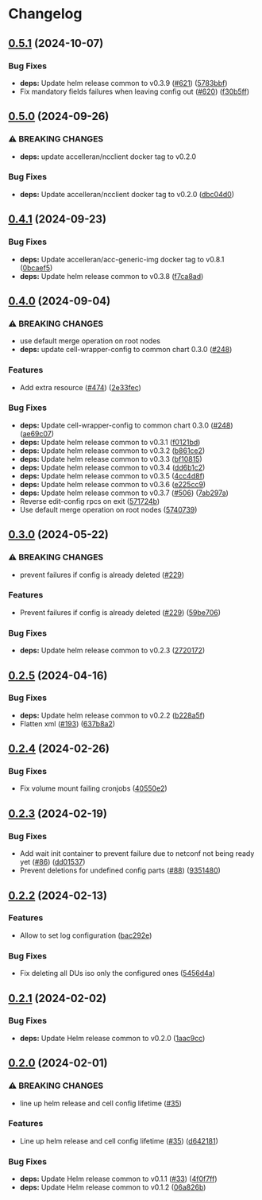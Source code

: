 # Changelog

## [0.5.1](https://github.com/accelleran/helm-charts/compare/cell-wrapper-config-0.5.0...cell-wrapper-config-0.5.1) (2024-10-07)


### Bug Fixes

* **deps:** Update helm release common to v0.3.9 ([#621](https://github.com/accelleran/helm-charts/issues/621)) ([5783bbf](https://github.com/accelleran/helm-charts/commit/5783bbf75b6a5845dfc469d56849e2aae72d1d4c))
* Fix mandatory fields failures when leaving config out ([#620](https://github.com/accelleran/helm-charts/issues/620)) ([f30b5ff](https://github.com/accelleran/helm-charts/commit/f30b5ff4a33841bdab0a499db79996cae4026b70))

## [0.5.0](https://github.com/accelleran/helm-charts/compare/cell-wrapper-config-0.4.1...cell-wrapper-config-0.5.0) (2024-09-26)


### ⚠ BREAKING CHANGES

* **deps:** update accelleran/ncclient docker tag to v0.2.0

### Bug Fixes

* **deps:** Update accelleran/ncclient docker tag to v0.2.0 ([dbc04d0](https://github.com/accelleran/helm-charts/commit/dbc04d0b2354412e4cea7e6ce5abec3e47c65d3b))

## [0.4.1](https://github.com/accelleran/helm-charts/compare/cell-wrapper-config-0.4.0...cell-wrapper-config-0.4.1) (2024-09-23)


### Bug Fixes

* **deps:** Update accelleran/acc-generic-img docker tag to v0.8.1 ([0bcaef5](https://github.com/accelleran/helm-charts/commit/0bcaef5ff34ca091ea69f9990487809777db15ee))
* **deps:** Update helm release common to v0.3.8 ([f7ca8ad](https://github.com/accelleran/helm-charts/commit/f7ca8ad8fd5dd79768da4d8b74aac0cd8eaac590))

## [0.4.0](https://github.com/accelleran/helm-charts/compare/cell-wrapper-config-0.3.0...cell-wrapper-config-0.4.0) (2024-09-04)


### ⚠ BREAKING CHANGES

* use default merge operation on root nodes
* **deps:** update cell-wrapper-config to common chart 0.3.0 ([#248](https://github.com/accelleran/helm-charts/issues/248))

### Features

* Add extra resource ([#474](https://github.com/accelleran/helm-charts/issues/474)) ([2e33fec](https://github.com/accelleran/helm-charts/commit/2e33fec716543063d6771c1b2809031bacc73c2c))


### Bug Fixes

* **deps:** Update cell-wrapper-config to common chart 0.3.0 ([#248](https://github.com/accelleran/helm-charts/issues/248)) ([ae69c07](https://github.com/accelleran/helm-charts/commit/ae69c078baf1e1129c2d95a53515f909896bb75f))
* **deps:** Update helm release common to v0.3.1 ([f0121bd](https://github.com/accelleran/helm-charts/commit/f0121bd9089ea7a3c6b527438ebad672806d861d))
* **deps:** Update helm release common to v0.3.2 ([b861ce2](https://github.com/accelleran/helm-charts/commit/b861ce2b3c0369453e335281856ff08840e6aaa3))
* **deps:** Update helm release common to v0.3.3 ([bf10815](https://github.com/accelleran/helm-charts/commit/bf108152bd37539db6b2d353b4060e3f42a63e2e))
* **deps:** Update helm release common to v0.3.4 ([dd6b1c2](https://github.com/accelleran/helm-charts/commit/dd6b1c2a09a57bd5cc5a322416b2427a6332532b))
* **deps:** Update helm release common to v0.3.5 ([4cc4d8f](https://github.com/accelleran/helm-charts/commit/4cc4d8f1f503620132fede33bbd897df0d270ecb))
* **deps:** Update helm release common to v0.3.6 ([e225cc9](https://github.com/accelleran/helm-charts/commit/e225cc9428bb76a3cb6e54844f1d4058930b7902))
* **deps:** Update helm release common to v0.3.7 ([#506](https://github.com/accelleran/helm-charts/issues/506)) ([7ab297a](https://github.com/accelleran/helm-charts/commit/7ab297aeebd645f5c00399a04d4e1b159f24859e))
* Reverse edit-config rpcs on exit ([571724b](https://github.com/accelleran/helm-charts/commit/571724bb63334c2e5f03dc0b338a3d4062e2c39d))
* Use default merge operation on root nodes ([5740739](https://github.com/accelleran/helm-charts/commit/5740739509834706f328f59a36dd9579ec1e4725))

## [0.3.0](https://github.com/accelleran/helm-charts/compare/cell-wrapper-config-0.2.5...cell-wrapper-config-0.3.0) (2024-05-22)


### ⚠ BREAKING CHANGES

* prevent failures if config is already deleted ([#229](https://github.com/accelleran/helm-charts/issues/229))

### Features

* Prevent failures if config is already deleted ([#229](https://github.com/accelleran/helm-charts/issues/229)) ([59be706](https://github.com/accelleran/helm-charts/commit/59be7068c99d887ad3b9b6a86941cb4d3cd599cf))


### Bug Fixes

* **deps:** Update helm release common to v0.2.3 ([2720172](https://github.com/accelleran/helm-charts/commit/2720172fa39bfc8c82ee656029c09200f21647aa))

## [0.2.5](https://github.com/accelleran/helm-charts/compare/cell-wrapper-config-0.2.4...cell-wrapper-config-0.2.5) (2024-04-16)


### Bug Fixes

* **deps:** Update helm release common to v0.2.2 ([b228a5f](https://github.com/accelleran/helm-charts/commit/b228a5f3aaee93ad7ea4127362cf815d98bd48c2))
* Flatten xml ([#193](https://github.com/accelleran/helm-charts/issues/193)) ([637b8a2](https://github.com/accelleran/helm-charts/commit/637b8a28510bd01b88a1fbf0d1bfb4a95fe0c155))

## [0.2.4](https://github.com/accelleran/helm-charts/compare/cell-wrapper-config-0.2.3...cell-wrapper-config-0.2.4) (2024-02-26)


### Bug Fixes

* Fix volume mount failing cronjobs ([40550e2](https://github.com/accelleran/helm-charts/commit/40550e2c578d89a4e2cf8edce1d9ee14d48fa1f5))

## [0.2.3](https://github.com/accelleran/helm-charts/compare/cell-wrapper-config-0.2.2...cell-wrapper-config-0.2.3) (2024-02-19)


### Bug Fixes

* Add wait init container to prevent failure due to netconf not being ready yet ([#86](https://github.com/accelleran/helm-charts/issues/86)) ([dd01537](https://github.com/accelleran/helm-charts/commit/dd0153789c5472a303458e8526ba335409602021))
* Prevent deletions for undefined config parts ([#88](https://github.com/accelleran/helm-charts/issues/88)) ([9351480](https://github.com/accelleran/helm-charts/commit/935148088043250fdfb9aff0a9995a35c3bde72c))

## [0.2.2](https://github.com/accelleran/helm-charts/compare/cell-wrapper-config-0.2.1...cell-wrapper-config-0.2.2) (2024-02-13)


### Features

* Allow to set log configuration ([bac292e](https://github.com/accelleran/helm-charts/commit/bac292e597014ddccdc12c71ccaa5e8e8170eefa))


### Bug Fixes

* Fix deleting all DUs iso only the configured ones ([5456d4a](https://github.com/accelleran/helm-charts/commit/5456d4a5199a308a5fdcc32e5958d085ff900074))

## [0.2.1](https://github.com/accelleran/helm-charts/compare/cell-wrapper-config-0.2.0...cell-wrapper-config-0.2.1) (2024-02-02)


### Bug Fixes

* **deps:** Update Helm release common to v0.2.0 ([1aac9cc](https://github.com/accelleran/helm-charts/commit/1aac9ccce09460dba36b5beed8e4f7eb45fb0a3e))

## [0.2.0](https://github.com/accelleran/helm-charts/compare/cell-wrapper-config-0.1.0...cell-wrapper-config-0.2.0) (2024-02-01)


### ⚠ BREAKING CHANGES

* line up helm release and cell config lifetime ([#35](https://github.com/accelleran/helm-charts/issues/35))

### Features

* Line up helm release and cell config lifetime ([#35](https://github.com/accelleran/helm-charts/issues/35)) ([d642181](https://github.com/accelleran/helm-charts/commit/d6421811eeb92df8c669a0792906d8d03737c8b2))


### Bug Fixes

* **deps:** Update Helm release common to v0.1.1 ([#33](https://github.com/accelleran/helm-charts/issues/33)) ([4f0f7ff](https://github.com/accelleran/helm-charts/commit/4f0f7ff97bc32d4aaf651712d33ee311a32b70ab))
* **deps:** Update Helm release common to v0.1.2 ([06a826b](https://github.com/accelleran/helm-charts/commit/06a826b4b6a2b2c9effa9b573073bfe613d1d4d7))
